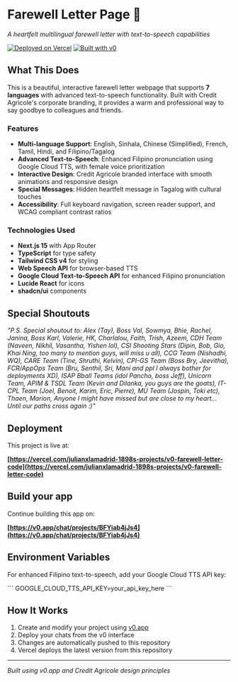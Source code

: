 # Farewell Letter Page 💚

*A heartfelt multilingual farewell letter with text-to-speech capabilities*

[![Deployed on Vercel](https://img.shields.io/badge/Deployed%20on-Vercel-black?style=for-the-badge&logo=vercel)](https://vercel.com/scsepedas-projects/v0-farewell-letter-page)
[![Built with v0](https://img.shields.io/badge/Built%20with-v0.app-black?style=for-the-badge)](https://v0.app/chat/projects/1DN0J6icltX)

## What This Does

This is a beautiful, interactive farewell letter webpage that supports **7 languages** with advanced text-to-speech functionality. Built with Credit Agricole's corporate branding, it provides a warm and professional way to say goodbye to colleagues and friends.

### Features

- **Multi-language Support**: English, Sinhala, Chinese (Simplified), French, Tamil, Hindi, and Filipino/Tagalog
- **Advanced Text-to-Speech**: Enhanced Filipino pronunciation using Google Cloud TTS, with female voice prioritization
- **Interactive Design**: Credit Agricole branded interface with smooth animations and responsive design
- **Special Messages**: Hidden heartfelt message in Tagalog with cultural touches
- **Accessibility**: Full keyboard navigation, screen reader support, and WCAG compliant contrast ratios

### Technologies Used

- **Next.js 15** with App Router
- **TypeScript** for type safety
- **Tailwind CSS v4** for styling
- **Web Speech API** for browser-based TTS
- **Google Cloud Text-to-Speech API** for enhanced Filipino pronunciation
- **Lucide React** for icons
- **shadcn/ui** components

## Special Shoutouts 

_"P.S. Special shoutout to: Alex (Tay), Boss Val, Sowmya, Bhie, Rachel, Janina, Boss Karl, Valerie, HK, Charlalou, Faith, Trish, Azeem, CDH Team (Naveen, Nikhil, Vasantha, Yishen lol), CSI Shooting Stars (Dipin, Bob, Gio, Khai Ning, too many to mention guys, will miss u all), CCG Team (Nishadhi, WQ), CARE Team (Tine, Shruthi, Kelvin), CPI-GS Team (Boss Bry, Jeevitha), FCR/AppOps Team (Bru, Senthil, Sri, Mani and ppl I always bother for deployments XD), ISAP Bball Teams (idol Pancho, boss Jeff), Unicorn Team, APIM & TSDL Team (Kevin and Dilanka, you guys are the goats), IT-CPL Team (Joel, Benoit, Karim, Eric, Pierre), MU Team (Jospin, Toki etc), Thaen, Marion, Anyone I might have missed but are close to my heart... Until our paths cross again :)"_


## Deployment

This project is live at:

**[https://vercel.com/julianxlamadrid-1898s-projects/v0-farewell-letter-code](https://vercel.com/julianxlamadrid-1898s-projects/v0-farewell-letter-code)**

## Build your app

Continue building this app on:

**[https://v0.app/chat/projects/BFYiab4jJs4](https://v0.app/chat/projects/BFYiab4jJs4)**


## Environment Variables

For enhanced Filipino text-to-speech, add your Google Cloud TTS API key:

\`\`\`
GOOGLE_CLOUD_TTS_API_KEY=your_api_key_here
\`\`\`

## How It Works

1. Create and modify your project using [v0.app](https://v0.app)
2. Deploy your chats from the v0 interface
3. Changes are automatically pushed to this repository
4. Vercel deploys the latest version from this repository

---

*Built using v0.app and Credit Agricole design principles*
